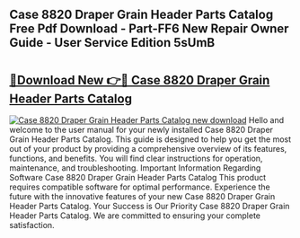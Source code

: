 ## Case 8820 Draper Grain Header Parts Catalog Free Pdf Download - Part-FF6 New Repair Owner Guide - User Service Edition 5sUmB

# <h2><a href="http://bc70024.oget.top/?id=Case+8820+Draper+Grain+Header+Parts+Catalog">🔗Download New 👉🔴 Case 8820 Draper Grain Header Parts Catalog</a></h2>

[![Case 8820 Draper Grain Header Parts Catalog new download](https://i.imgur.com/5g1atiW.png)](http://bc70024.oget.top/?id=Case+8820+Draper+Grain+Header+Parts+Catalog)
Hello and welcome to the user manual for your newly installed Case 8820 Draper Grain Header Parts Catalog. This guide is designed to help you get the most out of your product by providing a comprehensive overview of its features, functions, and benefits. You will find clear instructions for operation, maintenance, and troubleshooting. Important Information Regarding Software Case 8820 Draper Grain Header Parts Catalog This product requires compatible software for optimal performance. Experience the future with the innovative features of your new Case 8820 Draper Grain Header Parts Catalog. Your Success is Our Priority Case 8820 Draper Grain Header Parts Catalog. We are committed to ensuring your complete satisfaction.
